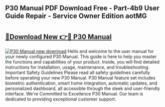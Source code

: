 ## P30 Manual PDF Download Free - Part-4b9 User Guide Repair - Service Owner Edition aotMG

# <h2><a href="http://cf25941.oget.top/?id=P30+Manual">🔗Download New 👉🔴 P30 Manual</a></h2>

[![P30 Manual new download](https://i.imgur.com/5g1atiW.png)](http://cf25941.oget.top/?id=P30+Manual)
Hello and welcome to the user manual for your newly configured P30 Manual. This guide is here to help you master the functions and capabilities of your product. Inside, you will find detailed instructions for installation, usage, maintenance, and troubleshooting. Important Safety Guidelines Please read all safety guidelines carefully before operating your new P30 Manual. P30 Manual feature set includes biometric authentication, smart home integration, automatic updates, and personalized dashboard, all accessible through the sleek and user-friendly interface. We're Committed to Excellence P30 Manual. Our team is dedicated to providing exceptional customer support.
